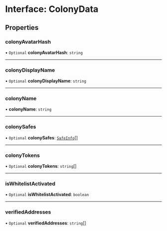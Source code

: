 # Interface: ColonyData

## Properties

### colonyAvatarHash

• `Optional` **colonyAvatarHash**: `string`

___

### colonyDisplayName

• `Optional` **colonyDisplayName**: `string`

___

### colonyName

• **colonyName**: `string`

___

### colonySafes

• `Optional` **colonySafes**: [`SafeInfo`](SafeInfo.md)[]

___

### colonyTokens

• `Optional` **colonyTokens**: `string`[]

___

### isWhitelistActivated

• `Optional` **isWhitelistActivated**: `boolean`

___

### verifiedAddresses

• `Optional` **verifiedAddresses**: `string`[]
